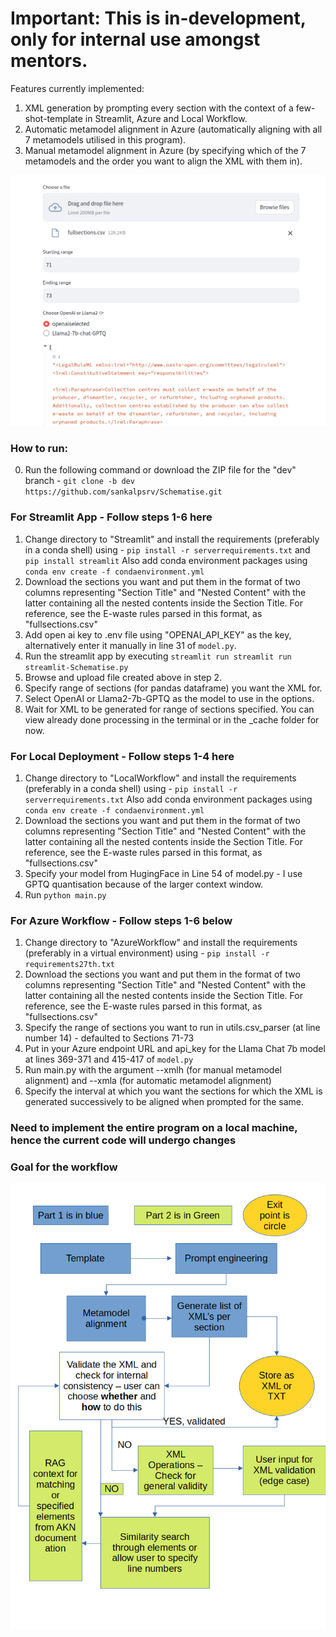 # Important: This is in-development, only for internal use amongst mentors.

Features currently implemented:
1. XML generation by prompting every section with the context of a few-shot-template in Streamlit, Azure and Local Workflow.
2. Automatic metamodel alignment in Azure (automatically aligning with all 7 metamodels utilised in this program).
3. Manual metamodel alignment in Azure (by specifying which of the 7 metamodels and the order you want to align the XML with them in).

<img src = "./Streamlit/Streamlit_Screencast.png">

### How to run:

0. Run the following command or download the ZIP file for the "dev" branch - `git clone -b dev https://github.com/sankalpsrv/Schematise.git`

### For Streamlit App - Follow steps 1-6 here

1. Change directory to "Streamlit" and install the requirements (preferably in a conda shell) using - `pip install -r serverrequirements.txt` and `pip install streamlit`
   Also add conda environment packages using `conda env create -f condaenvironment.yml`
2. Download the sections you want and put them in the format of two columns representing "Section Title" and "Nested Content" with the latter containing all the nested contents inside the Section Title. For reference, see the E-waste rules parsed in this format, as "fullsections.csv"
3. Add open ai key to .env file using "OPENAI_API_KEY" as the key, alternatively enter it manually in line 31 of `model.py`.
4. Run the streamlit app by executing `streamlit run streamlit run streamlit-Schematise.py`
5. Browse and upload file created above in step 2.
6. Specify range of sections (for pandas dataframe) you want the XML for.
7. Select OpenAI or Llama2-7b-GPTQ as the model to use in the options.
8. Wait for XML to be generated for range of sections specified. You can view already done processing in the terminal or in the _cache folder for now.

### For Local Deployment - Follow steps 1-4 here

1. Change directory to "LocalWorkflow" and install the requirements (preferably in a conda shell) using - `pip install -r serverrequirements.txt`
   Also add conda environment packages using `conda env create -f condaenvironment.yml`
2. Download the sections you want and put them in the format of two columns representing "Section Title" and "Nested Content" with the latter containing all the nested contents inside the Section Title. For reference, see the E-waste rules parsed in this format, as "fullsections.csv"
3. Specify your model from HugingFace in Line 54 of model.py - I use GPTQ quantisation because of the larger context window.
4. Run `python main.py`

### For Azure Workflow - Follow steps 1-6 below

1. Change directory to "AzureWorkflow" and install the requirements (preferably in a virtual environment) using - `pip install -r requirements27th.txt`
2. Download the sections you want and put them in the format of two columns representing "Section Title" and "Nested Content" with the latter containing all the nested contents inside the Section Title. For reference, see the E-waste rules parsed in this format, as "fullsections.csv"
3. Specify the range of sections you want to run in utils.csv_parser (at line number 14) - defaulted to Sections 71-73
4. Put in your Azure endpoint URL and api_key for the Llama Chat 7b model at lines 369-371 and 415-417 of `model.py`
5. Run main.py with the argument --xmlh (for manual metamodel alignment) and --xmla (for automatic metamodel alignment)
6. Specify the interval at which you want the sections for which the XML is generated successively to be aligned when prompted for the same.

### Need to implement the entire program on a local machine, hence the current code will undergo changes 


### Goal for the workflow 

<img src = "./Flowchart.png">

